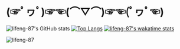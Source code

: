 # (☞ﾟヮﾟ)☞☜(⌒▽⌒)☞☜(ﾟヮﾟ☜)


![lifeng-87's GitHub stats](https://github-readme-stats.vercel.app/api?username=lifeng-87&theme=dark)
[![Top Langs](https://github-readme-stats.vercel.app/api/top-langs/?username=lifeng-87&theme=dark&layout=compact&show_icons=true)](https://github.com/anuraghazra/github-readme-stats)
[![lifeng-87's wakatime stats](https://github-readme-stats.vercel.app/api/wakatime?username=lifeng87)](https://github.com/anuraghazra/github-readme-stats)

<p><img align="center" src="https://custom-images.strikinglycdn.com/res/hrscywv4p/image/upload/c_limit,fl_lossy,h_9000,w_1200,f_auto,q_auto/1101858/647405_419702.jpeg" alt="lifeng-87" /></p>
